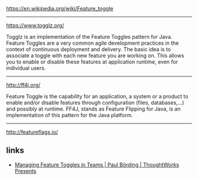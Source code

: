 
https://en.wikipedia.org/wiki/Feature_toggle

---

https://www.togglz.org/

Togglz is an implementation of the Feature Toggles pattern for Java. Feature Toggles are a very common agile development practices in the context of continuous deployment and delivery. The basic idea is to associate a toggle with each new feature you are working on. This allows you to enable or disable these features at application runtime, even for individual users.

---

http://ff4j.org/

Feature Toggle is the capability for an application, a system or a product to enable and/or disable features through configuration (files, databases,...) and possibly at runtime. FF4J, stands as Feature Flipping for Java, is an implementation of this pattern for the Java platform.

---

http://featureflags.io/

## links
* [Managing Feature Toggles in Teams | Paul Börding | ThoughtWorks Presents](https://www.youtube.com/watch?v=6e88toIoUiU)
